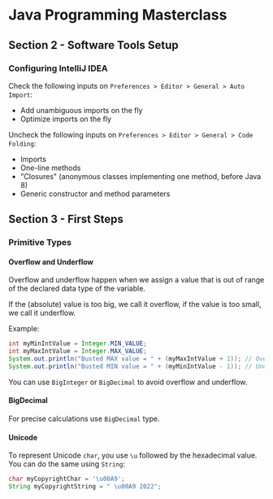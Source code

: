 # Java Programming Masterclass

## Section 2 - Software Tools Setup

### Configuring IntelliJ IDEA

Check the following inputs on `Preferences > Editor > General > Auto Import`:
- Add unambiguous imports on the fly
- Optimize imports on the fly

Uncheck the following inputs on `Preferences > Editor > General > Code Folding`:
- Imports
- One-line methods
- "Closures" (anonymous classes implementing one method, before Java 8)
- Generic constructor and method parameters

## Section 3 - First Steps

### Primitive Types

#### Overflow and Underflow

Overflow and underflow happen when we assign a value that is out of range of the declared data type of the variable.

If the (absolute) value is too big, we call it overflow, if the value is too small, we call it underflow.

Example:

```java
int myMinIntValue = Integer.MIN_VALUE;
int myMaxIntValue = Integer.MAX_VALUE;
System.out.println("Busted MAX value = " + (myMaxIntValue + 1)); // Overflow, it prints: Busted MAX value = -2147483648
System.out.println("Busted MIN value = " + (myMinIntValue - 1)); // Underflow, it prints: Busted MIN value = 2147483647
```

You can use `BigInteger` or `BigDecimal` to avoid overflow and underflow.

#### BigDecimal

For precise calculations use `BigDecimal` type.

#### Unicode

To represent Unicode `char`, you use `\u` followed by the hexadecimal value. You can do the same using `String`:

```java
char myCopyrightChar = '\u00A9';
String myCopyrightString = " \u00A9 2022";
```


